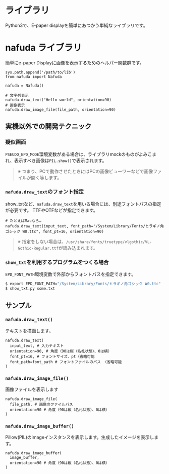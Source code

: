 ライブラリ
=========

Python3で、E-paper displayを簡単にあつかう単純なライブラリです。


# nafuda ライブラリ

簡単にe-paper Displayに画像を表示するためのヘルパー関数群です。

```
sys.path.append('/path/to/lib')
from nafuda import Nafuda

nafuda = Nafuda()

# 文字列表示
nafuda.draw_text("Hello world", orientation=90)
# 画像表示
nafuda.draw_image_file(file_path, orientation=90)
```

## 実機以外での開発テクニック

### 疑似画面

`PSEUDO_EPD_MODE`環境変数がある場合は、ライブラリmockのものがよみこまれ、表示すべき画像は`PIL.show()`で表示されます。

> ※ つまり、PCで動作させたときにはPCの画像ビューワーなどで画像ファイルが開く等します。


### `nafuda.draw_text`のフォント指定

show_txtなど、`nafuda.draw_text`を用いる場合には、別途フォントパスの指定が必要です。 TTFやOTFなどが指定できます。

```
# たとえばMacなら…
nafuda.draw_text(input_text, font_path="/System/Library/Fonts/ヒラギノ角ゴシック W0.ttc", font_pt=16, orientation=90)
```

> ※ 指定をしない場合は、`/usr/share/fonts/truetype/vlgothic/VL-Gothic-Regular.ttf`が読み込まれます。

### `show_txt`を利用するプログラムをつくる場合

`EPD_FONT_PATH`環境変数で外部からフォントパスを指定できます。

```bash
$ export EPD_FONT_PATH="/System/Library/Fonts/ヒラギノ角ゴシック W0.ttc"
$ show_txt.py some.txt
```

## サンプル

### `nafuda.draw_text()`

テキストを描画します。

```
nafuda.draw_text(
  input_text, # 入力テキスト
  orientation=90, # 角度（90は縦（名札状態）、0は横）
  font_pt=16, # フォントサイズ、pt（省略可能
  font_path=font_path # フォントファイルのパス （省略可能
)
```

### `nafuda.draw_image_file()`

画像ファイルを表示します

```
nafuda.draw_image_file(
  file_path, # 画像のファイルパス
  orientation=90 # 角度（90は縦（名札状態）、0は横）
)
```

### `nafuda.draw_image_buffer()`

Pillow(PIL)のimageインスタンスを表示します。生成したイメージを表示します。

```
nafuda.draw_image_buffer(
  image_buffer,  
  orientation=90 # 角度（90は縦（名札状態）、0は横）
)
```


